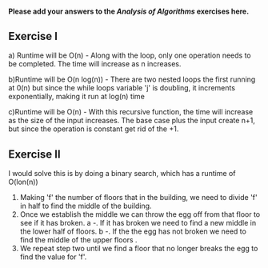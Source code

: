 #### Please add your answers to the **_Analysis of Algorithms_** exercises here.

## Exercise I

a) Runtime will be O(n) - Along with the loop, only one operation needs to be completed. The time will increase as n increases.

b)Runtime will be O(n log(n)) - There are two nested loops the first running at 0(n) but since the while loops variable 'j' is doubling, it increments exponentially, making it run at log(n) time

c)Runtime will be O(n) - With this recursive function, the time will increase as the size of the input increases. The base case plus the input create n+1, but since the operation is constant get rid of the +1.

## Exercise II

I would solve this is by doing a binary search, which has a runtime of O(lon(n))

1. Making 'f' the number of floors that in the building, we need to divide 'f' in half to find the middle of the building.
2. Once we establish the middle we can throw the egg off from that floor to see if it has broken.
   a -. If it has broken we need to find a new middle in the lower half of floors.
   b -. If the the egg has not broken we need to find the middle of the upper floors .
3. We repeat step two until we find a floor that no longer breaks the egg to find the value for 'f'.
